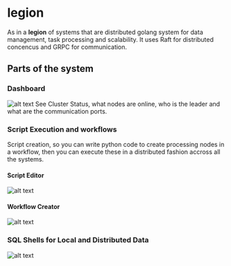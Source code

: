 # legion

As in a **legion** of systems that are distributed golang system for data management, task processing and scalability. It uses Raft for distributed concencus and GRPC for communication.


## Parts of the system

### Dashboard
![alt text](https://i.imgur.com/yBc8Pit.png)
See Cluster Status, what nodes are online, who is the leader and what are the communication ports.

### Script Execution and workflows
Script creation, so you can write python code to create processing nodes in a workflow, then you can execute these in a distributed fashion accross all the systems.

#### Script Editor
![alt text](https://i.imgur.com/v0klRQX.png)

#### Workflow Creator
![alt text](https://i.imgur.com/4GIqs6N.png)

### SQL Shells for Local and Distributed Data
![alt text](https://i.imgur.com/FwQtX68.png)
